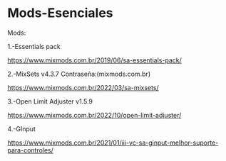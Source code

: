 # Mods-Esenciales
Mods: 

1.-Essentials pack

https://www.mixmods.com.br/2019/06/sa-essentials-pack/

2.-MixSets v4.3.7 Contraseña:(mixmods.com.br)

https://www.mixmods.com.br/2022/03/sa-mixsets/

3.-Open Limit Adjuster v1.5.9

https://www.mixmods.com.br/2022/10/open-limit-adjuster/

4.-GInput

https://www.mixmods.com.br/2021/01/iii-vc-sa-ginput-melhor-suporte-para-controles/
